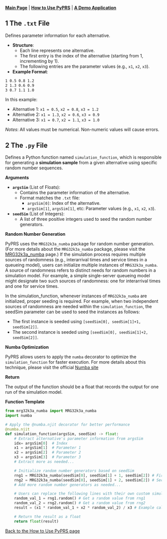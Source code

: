[**Main Page**](../README.md) | [**How to Use PyPRS**](How%20to%20Use%20PyPRS.md) | [**A Demo Application**](A%20Demo%20Application.md)
## 1 The `.txt` File
Defines parameter information for each alternative.
- **Structure**:
  - Each line represents one alternative.
  - The first entry is the index of the alternative (starting from 1, incrementing by 1).
  - The following entries are the parameter values (e.g., `x1`, `x2`, `x3`).
- **Example Format**:
```markdown
1 0.5 0.8 1.2
2 1.3 0.6 0.9
3 0.7 1.1 1.0
```
In this example:
- Alternative 1: `x1 = 0.5`, `x2 = 0.8`, `x3 = 1.2`
- Alternative 2: `x1 = 1.3`, `x2 = 0.6`, `x3 = 0.9`
- Alternative 3: `x1 = 0.7`, `x2 = 1.1`, `x3 = 1.0`

*Notes*: All values must be numerical. Non-numeric values will cause errors.

## 2 The `.py` File
Defines a Python function named `simulation_function`, which is responsible for generating a **simulation sample** from a given alternative using specific random number sequences.

**Arguments**
- **`argsSim`** (List of Floats):
  - Contains the parameter information of the alternative.
  - Format matches the `.txt` file:
    - `argsSim[0]`: Index of the alternative.
    - `argsSim[1]`, `argsSim[1]`, etc: Parameter values (e.g., `x1`, `x2`, `x3`).
- **`seedSim`**  (List of Integers):
  - A list of three positive integers used to seed the random number generators.

**Random Number Generation**

PyPRS uses the `MRG32k3a_numba` package for random number generation. (For more details about the `MRG32k3a_numba` package, please visit the <a href="./MRG32k3a_numba.md">MRG32k3a_numba</a> page.) If the simulation process requires multiple sources of randomness (e.g., interarrival times and service times in a queueing model), users can initialize multiple instances of `MRG32k3a_numba`. A source of randomness refers to distinct needs for random numbers in a simulation model. For example, a simple single-server queueing model might designate two such sources of randomness: one for interarrival times and one for service times.

In the simulation_function, whenever instances of `MRG32k3a_numba` are initialized, proper seeding is required. For example, when two independent sources of randomness are needed within the `simulation_function`, the seedSim parameter can be used to seed the instances as follows:

 - The first instance is seeded using `[seedSim[0], seedSim[1]+1, seedSim[2]]`.
 - The second instance is seeded using `[seedSim[0], seedSim[1]+2, seedSim[2]]`.

**Numba Optimization**

PyPRS allows users to apply the `numba` decorator to optimize the `simulation_function` for faster execution. For more details about this technique, please visit the official <a href="https://numba.pydata.org/">Numba site</a>

**Return**

The output of the function should be a float that records the output for one run of the simulation model.

**Function Template**
```python
from mrg32k3a_numba import MRG32k3a_numba
import numba

# Apply the @numba.njit decorator for better performance
@numba.njit
def simulation_function(argsSim, seedSim) -> float:
    # Extract alternative's parameter information from argsSim
    idx= argsSim[0]  # Index
    x1 = argsSim[1]  # Parameter 1
    x2 = argsSim[2]  # Parameter 2
    x3 = argsSim[3]  # Parameter 3
    # Extract more as needed...

    # Initialize random number generators based on seedSim
    rng1 = MRG32k3a_numba(seedSim[0], seedSim[1] + 1, seedSim[2]) # First random number generator
    rng2 = MRG32k3a_numba(seedSim[0], seedSim[1] + 2, seedSim[2]) # Second random number generator
    # Add more random number generators as needed...

    # Users can replace the following lines with their own custom simulation logic
    random_val_1 = rng1.random() # Get a random value from rng1
    random_val_2 = rng2.random() # Get a random value from rng2
    result = (x1 * random_val_1 + x2 * random_val_2) / x3 # Example calculation

    # Return the result as a float
    return float(result)
```
<a href="How to Use PyPRS.md">Back to the How to Use PyPRS page</a>
